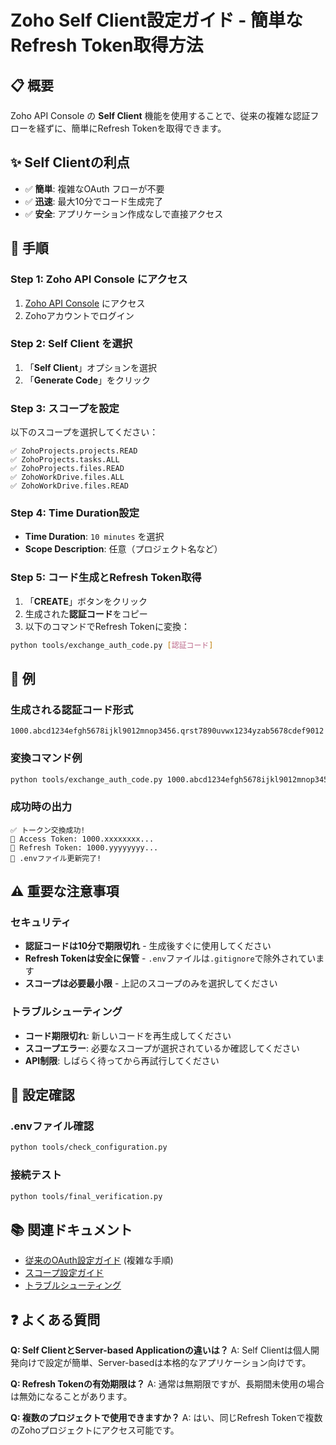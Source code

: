 # Zoho Self Client設定ガイド - 簡単なRefresh Token取得方法

## 📋 概要

Zoho API Console の **Self Client** 機能を使用することで、従来の複雑な認証フローを経ずに、簡単にRefresh Tokenを取得できます。

## ✨ Self Clientの利点

- ✅ **簡単**: 複雑なOAuth フローが不要
- ✅ **迅速**: 最大10分でコード生成完了
- ✅ **安全**: アプリケーション作成なしで直接アクセス

## 🚀 手順

### Step 1: Zoho API Console にアクセス

1. [Zoho API Console](https://api-console.zoho.com/) にアクセス
2. Zohoアカウントでログイン

### Step 2: Self Client を選択

1. 「**Self Client**」オプションを選択
2. 「**Generate Code**」をクリック

### Step 3: スコープを設定

以下のスコープを選択してください：

```
✅ ZohoProjects.projects.READ
✅ ZohoProjects.tasks.ALL  
✅ ZohoProjects.files.READ
✅ ZohoWorkDrive.files.ALL
✅ ZohoWorkDrive.files.READ
```

### Step 4: Time Duration設定

- **Time Duration**: `10 minutes` を選択
- **Scope Description**: 任意（プロジェクト名など）

### Step 5: コード生成とRefresh Token取得

1. 「**CREATE**」ボタンをクリック
2. 生成された**認証コード**をコピー
3. 以下のコマンドでRefresh Tokenに変換：

```bash
python tools/exchange_auth_code.py [認証コード]
```

## 📝 例

### 生成される認証コード形式
```
1000.abcd1234efgh5678ijkl9012mnop3456.qrst7890uvwx1234yzab5678cdef9012
```

### 変換コマンド例
```bash
python tools/exchange_auth_code.py 1000.abcd1234efgh5678ijkl9012mnop3456.qrst7890uvwx1234yzab5678cdef9012
```

### 成功時の出力
```
✅ トークン交換成功!
🔑 Access Token: 1000.xxxxxxxx...
🔄 Refresh Token: 1000.yyyyyyyy...
💾 .envファイル更新完了!
```

## ⚠️ 重要な注意事項

### セキュリティ
- **認証コードは10分で期限切れ** - 生成後すぐに使用してください
- **Refresh Tokenは安全に保管** - `.env`ファイルは`.gitignore`で除外されています
- **スコープは必要最小限** - 上記のスコープのみを選択してください

### トラブルシューティング
- **コード期限切れ**: 新しいコードを再生成してください
- **スコープエラー**: 必要なスコープが選択されているか確認してください
- **API制限**: しばらく待ってから再試行してください

## 🔧 設定確認

### .envファイル確認
```bash
python tools/check_configuration.py
```

### 接続テスト
```bash
python tools/final_verification.py
```

## 📚 関連ドキュメント

- [従来のOAuth設定ガイド](zoho_oauth_setup_guide.md) (複雑な手順)
- [スコープ設定ガイド](zoho_scope_setup_guide.md)
- [トラブルシューティング](zoho_registration_troubleshooting.md)

## ❓ よくある質問

**Q: Self ClientとServer-based Applicationの違いは？**
A: Self Clientは個人開発向けで設定が簡単、Server-basedは本格的なアプリケーション向けです。

**Q: Refresh Tokenの有効期限は？**
A: 通常は無期限ですが、長期間未使用の場合は無効になることがあります。

**Q: 複数のプロジェクトで使用できますか？**
A: はい、同じRefresh Tokenで複数のZohoプロジェクトにアクセス可能です。 